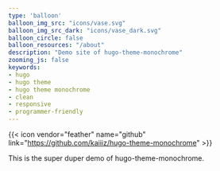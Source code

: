 ```yaml
---
type: 'balloon'
balloon_img_src: "icons/vase.svg"
balloon_img_src_dark: "icons/vase_dark.svg"
balloon_circle: false
balloon_resources: "/about"
description: "Demo site of hugo-theme-monochrome"
zooming_js: false
keywords:
- hugo
- hugo theme
- hugo theme monochrome
- clean
- responsive
- programmer-friendly
---
```


{{< icon vendor="feather" name="github" link="https://github.com/kaiiiz/hugo-theme-monochrome" >}}

This is the super duper demo of hugo-theme-monochrome.

